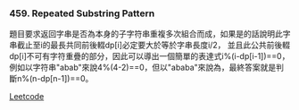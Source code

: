 ### 459. Repeated Substring Pattern

題目要求返回字串是否為本身的子字符串重複多次組合而成，如果是的話說明此字串截止至i的最長共同前後輟dp[i]必定要大於等於字串長度i/2，
並且此公共前後輟dp[i]不可有字符重疊的部分，因此可以導出一個簡單的表達式i%(i-dp[i-1])==0，例如以字符串"abab"來說4%(4-2)==0，但以"ababa"來說為，最終答案就是判斷n%(n-dp[n-1])==0。

[Leetcode](https://leetcode.com/problems/repeated-substring-pattern/)
